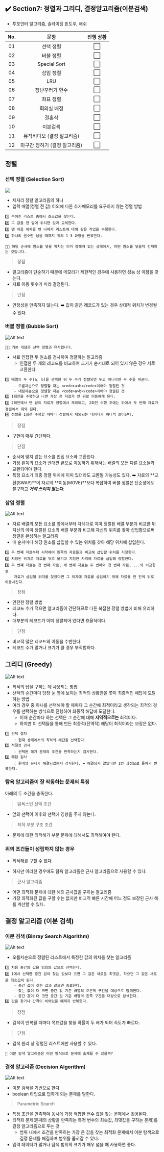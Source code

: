 ## ✔️ Section7: 정렬과 그리디, 결정알고리즘(이분검색)

- 투포인터 알고리즘, 슬라이딩 윈도우, 해쉬

| No. |             문항              | 진행 상황 |
| :-: | :---------------------------: | :-------: |
| 01  |           선택 정렬           |    ⬜     |
| 02  |           버블 정렬           |    ⬜     |
| 03  |         Special Sort          |    ⬜     |
| 04  |           삽입 정렬           |    ⬜     |
| 05  |              LRU              |    ⬜     |
| 06  |        장난꾸러기 현수        |    ⬜     |
| 07  |           좌표 정렬           |    ⬜     |
| 08  |          회의실 배정          |    ⬜     |
| 09  |            결혼식             |    ⬜     |
| 10  |           이분검색            |    ⬜     |
| 11  |  뮤직비디오 (결정 알고리즘)   |    ⬜     |
| 12  | 마구간 정하기 (결정 알고리즘) |    ⬜     |

## 정렬

### 선택 정렬 (Selection Sort)

<img src="https://github.com/JeongwooHam/FE_Study_Logs/assets/123251211/287b1a56-c50b-4021-80d6-5b4ee7a84d79"/>

- 제자리 정렬 알고리즘의 하나
- 입력 배열(정렬 전 값) 이외에 다른 추가메모리를 요구하지 않는 정렬 방법

```
1️⃣ 주어진 리스트 중에서 최소값을 찾는다.
2️⃣ 그 값을 맨 앞에 위치한 값과 교체한다.
3️⃣ 맨 처음 위치를 뺀 나머지 리스트에 대해 같은 작업을 수행한다.
4️⃣ 하나의 원소만 남을 때까지 위의 1-3 과정을 반복한다.

👩‍🏫 해당 순서에 원소를 넣을 위치는 이미 정해져 있는 상태에서, 어떤 원소를 넣을지 선택하는 것입니다.
```

> 장점

- 알고리즘이 단순하기 때문에 메모리가 제한적인 경우에 사용하면 성능 상 이점을 갖는다.
- 자료 이동 횟수가 미리 결정된다.

> 단점

- 안정성을 만족하지 않는다. ➡️ 값이 같은 레코드가 있는 경우 상대적 위치가 변경될 수 있다.

### 버블 정렬 (Bubble Sort)

![Alt text](image-2.png)

```
👩‍🏫 기본 개념은 선택 정렬과 유사합니다.
```

- 서로 인접한 두 원소를 검사하여 정렬하는 알고리즘
  - 인접한 두 개의 레코드를 비교하여 크기가 순서대로 되어 있지 않은 경우 서로 교환한다.

```
1️⃣ 배열의 두 수(a, b)를 선택한 뒤 두 수가 정렬되면 두고 아니라면 두 수를 바꾼다.
    - 오름차순으로 정렬할 때는 <code>a<b</code>이어야 정렬된 것
    - 내림차순으로 정렬할 때는 <code>a>b</code>이어야 정렬된 것
2️⃣ 1회전을 수행하고 나면 가장 큰 자료가 맨 뒤로 이동하게 된다.
3️⃣ 2회전에서 맨 끝의 자료가 정렬에서 제외되고, 2회전 수행 후에는 뒤에서 두 번쨰 자료가 정렬에서 제외 된다.
4️⃣ 정렬을 1회전 수행할 때마다 정렬에서 제외되는 데이터가 하나씩 늘어난다.

```

> 장점

- 구현이 매우 간단하다.

> 단점

- 순서에 맞지 않는 요소를 인접 요소와 교환한다.
- 가장 왼쪽의 요소가 반대편 끝으로 이동하기 위해서는 배열의 모든 다른 요소들과 교환되어야 한다.
- 특정 요소가 최종 정렬 위치에 이미 있더라도 교환될 가능성도 있다.
  ➡️ 자료의 **교환(SWAP)**이 자료의 **이동(MOVE)**보다 복잡하여
  버블 정렬은 단순성에도 불구하고 **_거의 쓰이지 않는다_**.

### 삽입 정렬

![Alt text](image.png)

- 자료 배열의 모든 요소를 앞에서부터 차례대로 이미 정렬된 배열 부분과 비교한 뒤 자신의 이미 정렬된 요소의 배열 부분과 비교해 자신의 위치를 찾아 삽입함으로써 정렬을 완성하는 알고리즘
- 매 순서마다 해당 원소를 삽입할 수 있는 위치를 찾아 해당 위치에 삽입한다.

```
1️⃣ 두 번쨰 자료부터 시작하여 왼쪽의 자료들과 비교해 삽입할 위치를 지정한다.
2️⃣ 지정된 위치로 자료를 뒤로 옮기고 지정한 자리에 자료를 삽입해 정렬한다.
3️⃣ 두 번쨰 자료는 첫 번째 자료, 세 번째 자료는 두 번째와 첫 번째 자료, ...와 비교한 후
    자료가 삽입될 위치를 찾았다면 그 위치에 자료를 삽입하기 위해 자료를 한 칸씩 뒤로 이동시킨다.
```

> 장점

- 안전한 정렬 방법
- 레코드 수가 적으면 알고리즘이 간단하므로 다른 복잡한 정렬 방법에 비해 유리하다.
- 대부분의 레코드가 이미 정렬되어 있다면 효율적이다.

> 단점

- 비교적 많은 레코드의 이동을 수반한다.
- 레코드 수가 많거나 크기가 클 경우 부적합하다.

## 그리디 (Greedy)

![Alt text](image-1.png)

- 최적의 답을 구하는 데 사용되는 방법
- 선택의 순간마다 당장 눈 앞에 보이는 최적의 상황만을 쫓아 최종적인 해답에 도달하는 방법
- 여러 경우 중 하나를 선택해야 할 때마다 그 순간에 최적이라고 생각되는 최적의 경우를 선택하는 방식으로 진행하여 최종적 해답에 도달한다.
  - 이때 순간마다 하는 선택은 그 순간에 대해 **지역적으로는** 최적이다.
  - 하지만 이 선택들을 통해 만든 최종적(전역적) 해답이 최적이라는 보장은 없다.

```
1️⃣ 선택 절차
    : 현재 상태에서의 최적의 해답을 선택한다.
2️⃣ 적절성 검사
    : 선택된 해가 문제의 조건을 만족하는지 검사한다.
3️⃣ 해답 검사
    : 원래의 문제가 해결되었는지 검사한다. ➡️ 해결되지 않았다면 1번 과정으로 돌아가 반복한다.
```

### 탐욕 알고리즘이 잘 작동하는 문제의 특징

아래의 두 조건을 충족한다.

> 탐욕스런 선택 조건

- 앞의 선택이 이후의 선택에 영향을 주지 않는다.

> 최적 부분 구조 조건

- 문제에 대한 최적해가 부분 문제에 대해서도 최적해여야 한다.

### 위의 조건들이 성립하지 않는 경우

- 최적해를 구할 수 없다.

- 하지만 이러한 경우에도 탐욕 알고리즘은 근사 알고리즘으로 사용할 수 있다.

> 근사 알고리즘

- 어떤 최적화 문제에 대한 해의 근사값을 구하는 알고리즘
- 가장 최적화된 값을 구할 수는 없지만 비교적 빠른 시간에 어느 정도 보장된 근사 해를 계산할 수 있다.

## 결정 알고리즘 (이분 검색)

### 이분 검색 (Binray Search Algorithm)

![Alt text](image-3.png)

- 오름차순으로 정렬된 리스트에서 특정한 값의 위치를 찾는 알고리즘

```
1️⃣ 처음 중간의 값을 임의의 값으로 선택한다.
2️⃣ 1에서 선택한 중간 값이 찾는 값보다 크면 그 값은 새로운 최댓값, 작으면 그 값은 새로운 최솟값이 된다.
    - 중간 값이 찾는 값과 같으면 종료한다.
    - 찾는 값이 더 크면 중간 값 기준 배열의 오른쪽 구간을 대상으로 탐색한다.
    - 중간 값이 더 크면 중간 값 기준 배열의 왼쪽 구간을 대상으로 탐색한다.
3️⃣ 값을 찾거나 간격이 비어있을 떄까지 반복한다.
```

> 장점

- 검색이 반복될 때마다 목표값을 찾을 확률이 두 배가 되어 속도가 빠르다.

> 단점

- 검색 원리 상 정렬된 리스트에만 사용할 수 있다.

```
🤔 이분 탐색 알고리즘은 어떤 방식으로 문제에 출제될 수 있을까?
```

### 결정 알고리즘 (Decision Algorithm)

![Alt text](image-4.png)

- 이분 검색을 기반으로 한다.
- boolean 타입으로 답하게 되는 문제를 말한다.

> Parametric Search

- 특정 조건을 만족하며 동시에 가장 적합한 변수 값을 찾는 문제에서 활용된다.
- 최적화 문제(문제의 상황을 만족하는 특정 변수의 최솟값, 최댓값을 구하는 문제)를 결정 알고리즘으로 푸는 것
  - 범위 내에서 조건을 만족하는 가장 큰 값을 찾는 최적화 문제에서 이분 탐색으로 결정 문제를 해결하며 범위를 좁혀갈 수 있다.
- 입력 데이터가 많거나 탐색 범위의 크기가 매우 넓을 때 사용하면 좋다.
